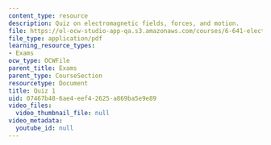 ```yaml
---
content_type: resource
description: Quiz on electromagnetic fields, forces, and motion.
file: https://ol-ocw-studio-app-qa.s3.amazonaws.com/courses/6-641-electromagnetic-fields-forces-and-motion-spring-2009/07467b486ae4eef42625a869ba5e9e89_MIT6_641s09_quiz2008.pdf
file_type: application/pdf
learning_resource_types:
- Exams
ocw_type: OCWFile
parent_title: Exams
parent_type: CourseSection
resourcetype: Document
title: Quiz 1
uid: 07467b48-6ae4-eef4-2625-a869ba5e9e89
video_files:
  video_thumbnail_file: null
video_metadata:
  youtube_id: null
---
```

